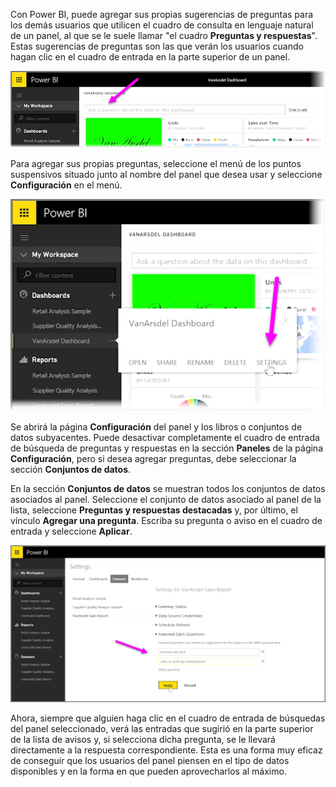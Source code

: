 Con Power BI, puede agregar sus propias sugerencias de preguntas para los demás usuarios que utilicen el cuadro de consulta en lenguaje natural de un panel, al que se le suele llamar "el cuadro **Preguntas y respuestas**". Estas sugerencias de preguntas son las que verán los usuarios cuando hagan clic en el cuadro de entrada en la parte superior de un panel.

![](media/4-3a-suggested-questions/4-3a_1.png)

Para agregar sus propias preguntas, seleccione el menú de los puntos suspensivos situado junto al nombre del panel que desea usar y seleccione **Configuración** en el menú.

![](media/4-3a-suggested-questions/4-3a_2.png)

 Se abrirá la página **Configuración** del panel y los libros o conjuntos de datos subyacentes. Puede desactivar completamente el cuadro de entrada de búsqueda de preguntas y respuestas en la sección **Paneles** de la página **Configuración**, pero si desea agregar preguntas, debe seleccionar la sección **Conjuntos de datos**.

En la sección **Conjuntos de datos** se muestran todos los conjuntos de datos asociados al panel. Seleccione el conjunto de datos asociado al panel de la lista, seleccione **Preguntas y respuestas destacadas** y, por último, el vínculo **Agregar una pregunta**. Escriba su pregunta o aviso en el cuadro de entrada y seleccione **Aplicar**.

![](media/4-3a-suggested-questions/4-3a_3.png)

Ahora, siempre que alguien haga clic en el cuadro de entrada de búsquedas del panel seleccionado, verá las entradas que sugirió en la parte superior de la lista de avisos y, si selecciona dicha pregunta, se le llevará directamente a la respuesta correspondiente. Esta es una forma muy eficaz de conseguir que los usuarios del panel piensen en el tipo de datos disponibles y en la forma en que pueden aprovecharlos al máximo.

